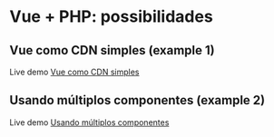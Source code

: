 # Vue + PHP: possibilidades

## Vue como CDN simples (example 1)

Live demo [Vue como CDN simples](https://repl.it/@wilcorrea/php-vue-example-1)

## Usando múltiplos componentes (example 2)

Live demo [Usando múltiplos componentes](https://repl.it/@wilcorrea/php-vue-example-2)
